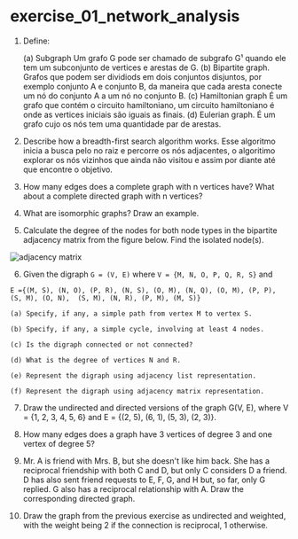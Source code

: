 # exercise_01_network_analysis

1. Define:

	(a) Subgraph
		Um grafo G pode ser chamado de subgrafo G¹ quando ele tem um subconjunto de vertices e arestas de G.
	(b) Bipartite graph.
		Grafos que podem ser dividiods em dois conjuntos disjuntos, por exemplo conjunto A e conjunto B, da maneira que cada aresta conecte um nó do conjunto A 		a um nó no conjunto B.
	(c) Hamiltonian graph
		É um grafo que contém o circuito hamiltoniano, um circuito hamiltoniano é onde as vertices iniciais são iguais as finais.
	(d) Eulerian graph.
		É um grafo cujo os nós tem uma quantidade par de arestas.
		
2. Describe how a breadth-first search algorithm works.
	Esse algoritmo inicia a busca pelo no raiz e percorre os nós adjacentes, o algoritimo explorar os nós vizinhos que ainda não visitou e assim por diante até que 	encontre o objetivo.
	
3. How many edges does a complete graph with n vertices have? What about a complete directed graph with n vertices?


4. What are isomorphic graphs? Draw an example.
	  
	
5. Calculate the degree of the nodes for both node types in the bipartite adjacency matrix from the figure below. Find the isolated node(s).

![adjacency matrix](./img/matrix01.png)

6. Given the digraph `G = (V, E)` where `V = {M, N, O, P, Q, R, S}` and 

`E ={(M, S), (N, O), (P, R), (N, S), (O, M),
	 (N, Q), (O, M), (P, P), (S, M), (O, N), 
	 (S, M), (N, R), (P, M), (M, S)}`

	(a) Specify, if any, a simple path from vertex M to vertex S.

	(b) Specify, if any, a simple cycle, involving at least 4 nodes.

	(c) Is the digraph connected or not connected?

	(d) What is the degree of vertices N and R.

	(e) Represent the digraph using adjacency list representation.

	(f) Represent the digraph using adjacency matrix representation.

7. Draw the undirected and directed versions of the graph G(V, E), where V = {1, 2, 3, 4, 5, 6} and E = {(2, 5), (6, 1), (5, 3), (2, 3)}.

8. How many edges does a graph have 3 vertices of degree 3 and one vertex of degree 5?

9. Mr. A is friend with Mrs. B, but she doesn't like him back. She has a reciprocal friendship with both C and D, but only C considers D a friend. D has also sent friend requests to E, F, G, and H but, so far, only G replied. G also has a reciprocal relationship with A. Draw the corresponding directed graph.

10. Draw the graph from the previous exercise as undirected and weighted, with the weight being 2 if the connection is reciprocal, 1 otherwise.
